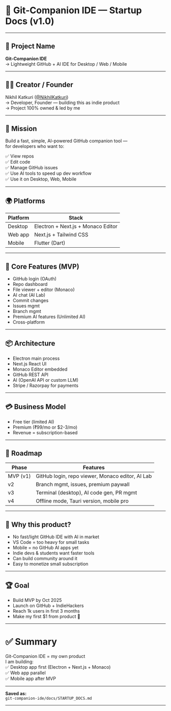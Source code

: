 
# 📄 Git-Companion IDE — Startup Docs (v1.0)

---

## 🚀 Project Name

**Git-Companion IDE**  
→ Lightweight GitHub + AI IDE for Desktop / Web / Mobile

---

## 👨‍💻 Creator / Founder

Nikhil Katkuri ([@NikhilKatkuri](https://github.com/NikhilKatkuri))  
→ Developer, Founder — building this as indie product  
→ Project 100% owned & led by me

---

## 🎯 Mission

Build a fast, simple, AI-powered GitHub companion tool —  
for developers who want to:

✅ View repos  
✅ Edit code  
✅ Manage GitHub issues  
✅ Use AI tools to speed up dev workflow  
✅ Use it on Desktop, Web, Mobile

---

## 🌍 Platforms

| Platform | Stack |
|----------|-------|
| Desktop  | Electron + Next.js + Monaco Editor |
| Web app  | Next.js + Tailwind CSS |
| Mobile   | Flutter (Dart) |

---

## 🚀 Core Features (MVP)

- GitHub login (OAuth)  
- Repo dashboard  
- File viewer + editor (Monaco)  
- AI chat (AI Lab)  
- Commit changes  
- Issues mgmt  
- Branch mgmt  
- Premium AI features (Unlimited AI)  
- Cross-platform  

---

## 📦 Architecture

- Electron main process  
- Next.js React UI  
- Monaco Editor embedded  
- GitHub REST API  
- AI (OpenAI API or custom LLM)  
- Stripe / Razorpay for payments

---

## 💳 Business Model

- Free tier (limited AI)  
- Premium (₹99/mo or $2-3/mo)  
- Revenue = subscription-based  

---

## 🔄 Roadmap

| Phase | Features |
|-------|----------|
| MVP (v1) | GitHub login, repo viewer, Monaco editor, AI Lab |
| v2 | Branch mgmt, issues, premium paywall |
| v3 | Terminal (desktop), AI code gen, PR mgmt |
| v4 | Offline mode, Tauri version, mobile pro |

---

## 🎁 Why this product?

- No fast/light GitHub IDE with AI in market  
- VS Code = too heavy for small tasks  
- Mobile = no GitHub AI apps yet  
- Indie devs & students want faster tools  
- Can build community around it  
- Easy to monetize small subscription  

---

## 🏆 Goal

- Build MVP by Oct 2025  
- Launch on GitHub + IndieHackers  
- Reach 1k users in first 3 months  
- Make my first $1 from product 🚀  

---

# ✅ Summary

Git-Companion IDE = my own product  
I am building:  
✅ Desktop app first (Electron + Next.js + Monaco)  
✅ Web app parallel  
✅ Mobile app after MVP

---

**Saved as:**  
`git-companion-ide/docs/STARTUP_DOCS.md`

---
